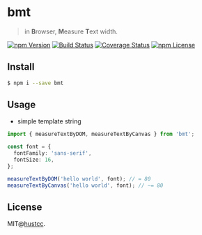 # bmt

> in **B**rowser, **M**easure **T**ext width.

[![npm Version](https://img.shields.io/npm/v/bmt.svg)](https://www.npmjs.com/package/bmt)
[![Build Status](https://github.com/hustcc/bmt/workflows/build/badge.svg)](https://github.com/hustcc/bmt/actions)
[![Coverage Status](https://coveralls.io/repos/github/hustcc/bmt/badge.svg?branch=master)](https://coveralls.io/github/hustcc/bmt?branch=master)
[![npm License](https://img.shields.io/npm/l/bmt.svg)](https://www.npmjs.com/package/bmt)


## Install

```bash
$ npm i --save bmt
```


## Usage

 - simple template string

```ts
import { measureTextByDOM, measureTextByCanvas } from 'bmt';

const font = {
  fontFamily: 'sans-serif',
  fontSize: 16,
};

measureTextByDOM('hello world', font); // = 80
measureTextByCanvas('hello world', font); // ~= 80
```


## License

MIT@[hustcc](https://github.com/hustcc).
